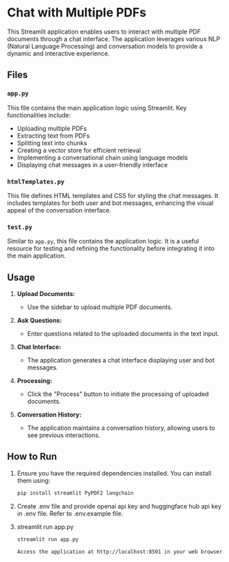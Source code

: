 # Chat with Multiple PDFs

This Streamlit application enables users to interact with multiple PDF documents through a chat interface. The application leverages various NLP (Natural Language Processing) and conversation models to provide a dynamic and interactive experience.

## Files

### `app.py`

This file contains the main application logic using Streamlit. Key functionalities include:

- Uploading multiple PDFs
- Extracting text from PDFs
- Splitting text into chunks
- Creating a vector store for efficient retrieval
- Implementing a conversational chain using language models
- Displaying chat messages in a user-friendly interface

### `htmlTemplates.py`

This file defines HTML templates and CSS for styling the chat messages. It includes templates for both user and bot messages, enhancing the visual appeal of the conversation interface.

### `test.py`

Similar to `app.py`, this file contains the application logic. It is a useful resource for testing and refining the functionality before integrating it into the main application.

## Usage

1. **Upload Documents:**
   - Use the sidebar to upload multiple PDF documents.

2. **Ask Questions:**
   - Enter questions related to the uploaded documents in the text input.

3. **Chat Interface:**
   - The application generates a chat interface displaying user and bot messages.

4. **Processing:**
   - Click the "Process" button to initiate the processing of uploaded documents.

5. **Conversation History:**
   - The application maintains a conversation history, allowing users to see previous interactions.



## How to Run

1. Ensure you have the required dependencies installed. You can install them using:

   ```bash
   pip install streamlit PyPDF2 langchain

2. Create .env file and provide openai api key and huggingface hub api key in .env file. Refer to .env.example file.

3. streamlit run app.py
    ```bash
    streamlit run app.py

    Access the application at http://localhost:8501 in your web browser.
    
